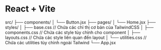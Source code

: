 # React + Vite

src/
├── components/
│ └── Button.jsx
├── pages/
│ └── Home.jsx
├── styles/
│ ├── base.css // Chứa các chỉ thị cơ bản của TailwindCSS
│ ├── components.css // Chứa các style tùy chỉnh cho component
│ ├── layouts.css // Chứa các style liên quan đến layout
│ └── utilities.css // Chứa các utilities tùy chỉnh ngoài Tailwind
└── App.jsx
